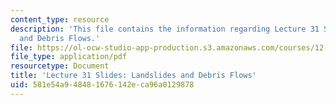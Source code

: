 ```yaml
---
content_type: resource
description: 'This file contains the information regarding Lecture 31 Slides: Landslides
  and Debris Flows.'
file: https://ol-ocw-studio-app-production.s3.amazonaws.com/courses/12-001-introduction-to-geology-fall-2013/581e54a948481676142eca96a0129878_MIT12_001F13_Lec31Slides.pdf
file_type: application/pdf
resourcetype: Document
title: 'Lecture 31 Slides: Landslides and Debris Flows'
uid: 581e54a9-4848-1676-142e-ca96a0129878
---
```


